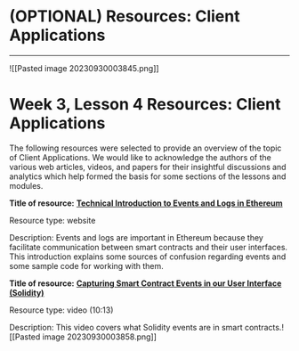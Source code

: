 # (OPTIONAL) Resources: Client Applications

---
![[Pasted image 20230930003845.png]]

# Week 3, Lesson 4 Resources: Client Applications

The following resources were selected to provide an overview of the topic of Client Applications. We would like to acknowledge the authors of the various web articles, videos, and papers for their insightful discussions and analytics which help formed the basis for some sections of the lessons and modules.

**Title of resource:** [**Technical Introduction to Events and Logs in Ethereum**](https://media.consensys.net/technical-introduction-to-events-and-logs-in-ethereum-a074d65dd61e)

Resource type: website

Description: Events and logs are important in Ethereum because they facilitate communication between smart contracts and their user interfaces. This introduction explains some sources of confusion regarding events and some sample code for working with them.

**Title of resource:** [**Capturing Smart Contract Events in our User Interface (Solidity)**](https://www.youtube.com/watch?v=L5Au5DY8eL4)

Resource type: video (10:13)

Description: This video covers what Solidity events are in smart contracts.![[Pasted image 20230930003858.png]]